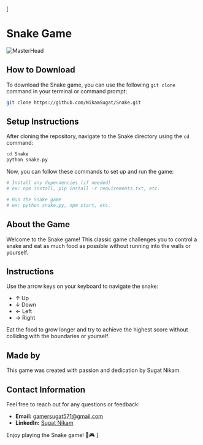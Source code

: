 [ 
# Snake Game
 ![MasterHead](https://giphy.com/gifs/pbsnature-l1gbaJ2DMZPN7U6tur) 
## How to Download

To download the Snake game, you can use the following `git clone` command in your terminal or command prompt:

```bash
git clone https://github.com/NikamSugat/Snake.git
```

## Setup Instructions

After cloning the repository, navigate to the Snake directory using the `cd` command:

```bash
cd Snake
python snake.py
```

Now, you can follow these commands to set up and run the game:

```bash
# Install any dependencies (if needed)
# ex: npm install, pip install -r requirements.txt, etc.

# Run the Snake game
# ex: python snake.py, npm start, etc.
```

## About the Game

Welcome to the Snake game! This classic game challenges you to control a snake and eat as much food as possible without running into the walls or yourself.

## Instructions

Use the arrow keys on your keyboard to navigate the snake:
- ↑ Up
- ↓ Down
- ← Left
- → Right

Eat the food to grow longer and try to achieve the highest score without colliding with the boundaries or yourself.

## Made by

This game was created with passion and dedication by Sugat Nikam.

## Contact Information

Feel free to reach out for any questions or feedback:

- **Email:** gamersugat571@gmail.com
- **LinkedIn:** [Sugat Nikam](https://www.linkedin.com/in/nikamsugat)

Enjoy playing the Snake game! 🐍🎮
]

